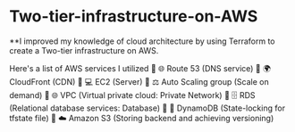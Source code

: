 # Two-tier-infrastructure-on-AWS

**I improved my knowledge of cloud architecture by using Terraform to create a Two-tier infrastructure on AWS.

Here's a list of AWS services I utilized
🔹 🌐 Route 53 (DNS service)
🔹 🌍 CloudFront (CDN)
🔹 💻 EC2 (Server)
🔹 ⚖️ Auto Scaling group (Scale on demand)
🔹 🌐 VPC (Virtual private cloud: Private Network)
🔹 🗄️ RDS (Relational database services: Database)
🔹 🚀 DynamoDB (State-locking for tfstate file)
🔹 ☁️ Amazon S3 (Storing backend and achieving versioning)

